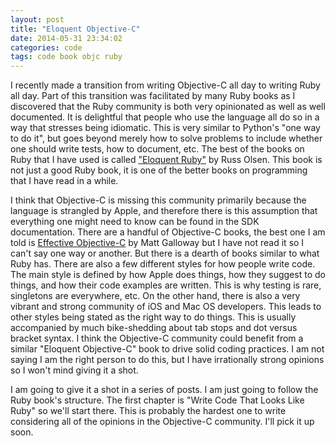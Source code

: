 ```yaml
---
layout: post
title: "Eloquent Objective-C"
date: 2014-05-31 23:34:02
categories: code
tags: code book objc ruby
---
```


I recently made a transition from writing Objective-C all day to writing Ruby all day.
Part of this transition was facilitated by many Ruby books as I discovered that the
Ruby community is both very opinionated as well as well documented. It is delightful
that people who use the language all do so in a way that stresses being idiomatic. This
is very similar to Python's "one way to do it", but goes beyond merely how to solve
problems to include whether one should write tests, how to document, etc. The best of
the books on Ruby that I have used is called ["Eloquent Ruby"][eloquent-ruby] by Russ Olsen.
This book is not just a good Ruby book, it is one of the better books on programming that
I have read in a while.

I think that Objective-C is missing this community primarily because the language is
strangled by Apple, and therefore there is this assumption that everything one might need
to know can be found in the SDK documentation. There are a handful of Objective-C books,
the best one I am told is [Effective Objective-C][effective-objc] by Matt Galloway but
I have not read it so I can't say one way or another. But there is a dearth of books
similar to what Ruby has. There are also a few different styles for how people write code.
The main style is defined by how Apple does things, how they suggest to do things, and
how their code examples are written. This is why testing is rare, singletons are everywhere,
etc. On the other hand, there is also a very vibrant and strong community of iOS and Mac OS
developers. This leads to other styles being stated as the right way to do things. This is
usually accompanied by much bike-shedding about tab stops and dot versus bracket syntax.
I think the Objective-C community could benefit from a similar "Eloquent Objective-C" book
to drive solid coding practices. I am not saying I am the right person to do this, but
I have irrationally strong opinions so I won't mind giving it a shot.

I am going to give it a shot in a series of posts. I am just going to follow the Ruby book's
structure. The first chapter is "Write Code That Looks Like Ruby" so we'll start there.
This is probably the hardest one to write considering all of the opinions in the Objective-C
community. I'll pick it up soon.


[eloquent-ruby]:   http://www.amazon.com/Eloquent-Ruby-Addison-Wesley-Professional-Series/dp/0321584104
[effective-objc]:  http://www.effectiveobjectivec.com/
